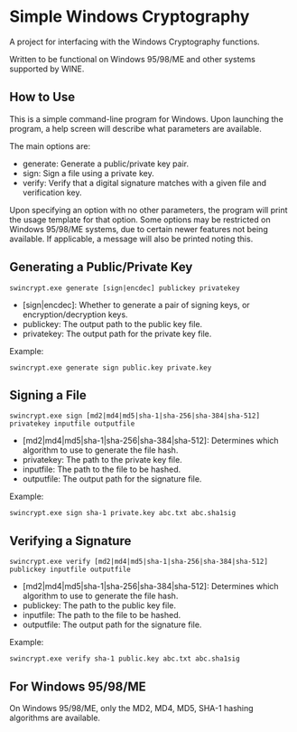# Simple Windows Cryptography
A project for interfacing with the Windows Cryptography functions.

Written to be functional on Windows 95/98/ME and other systems supported by WINE.

## How to Use
This is a simple command-line program for Windows. Upon launching the program, a help screen will describe what parameters are available.

The main options are:
- generate: Generate a public/private key pair.
- sign: Sign a file using a private key.
- verify: Verify that a digital signature matches with a given file and verification key.

Upon specifying an option with no other parameters, the program will print the usage template for that option. Some options may be restricted on Windows 95/98/ME systems, due to certain newer features not being available. If applicable, a message will also be printed noting this.

## Generating a Public/Private Key
```
swincrypt.exe generate [sign|encdec] publickey privatekey
```
- \[sign|encdec\]: Whether to generate a pair of signing keys, or encryption/decryption keys.
- publickey: The output path to the public key file.
- privatekey: The output path for the private key file.

Example:
```
swincrypt.exe generate sign public.key private.key
```

## Signing a File
```
swincrypt.exe sign [md2|md4|md5|sha-1|sha-256|sha-384|sha-512] privatekey inputfile outputfile
```
- \[md2|md4|md5|sha-1|sha-256|sha-384|sha-512\]: Determines which algorithm to use to generate the file hash.
- privatekey: The path to the private key file.
- inputfile: The path to the file to be hashed.
- outputfile: The output path for the signature file.

Example:
```
swincrypt.exe sign sha-1 private.key abc.txt abc.sha1sig
```

## Verifying a Signature
```
swincrypt.exe verify [md2|md4|md5|sha-1|sha-256|sha-384|sha-512] publickey inputfile outputfile
```
- \[md2|md4|md5|sha-1|sha-256|sha-384|sha-512\]: Determines which algorithm to use to generate the file hash.
- publickey: The path to the public key file.
- inputfile: The path to the file to be hashed.
- outputfile: The output path for the signature file.

Example:
```
swincrypt.exe verify sha-1 public.key abc.txt abc.sha1sig
```

## For Windows 95/98/ME
On Windows 95/98/ME, only the MD2, MD4, MD5, SHA-1 hashing algorithms are available.

